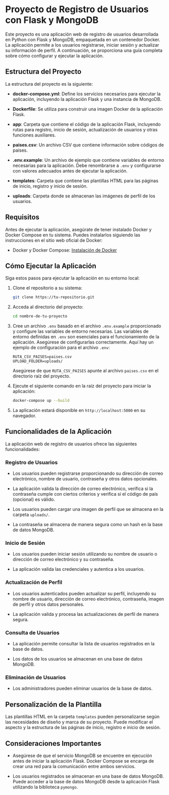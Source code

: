 # Proyecto de Registro de Usuarios con Flask y MongoDB

Este proyecto es una aplicación web de registro de usuarios desarrollada en Python con Flask y MongoDB, empaquetada en un contenedor Docker. La aplicación permite a los usuarios registrarse, iniciar sesión y actualizar su información de perfil. A continuación, se proporciona una guía completa sobre cómo configurar y ejecutar la aplicación.

## Estructura del Proyecto

La estructura del proyecto es la siguiente:

- **docker-compose.yml**: Define los servicios necesarios para ejecutar la aplicación, incluyendo la aplicación Flask y una instancia de MongoDB.

- **Dockerfile**: Se utiliza para construir una imagen Docker de la aplicación Flask.

- **app**: Carpeta que contiene el código de la aplicación Flask, incluyendo rutas para registro, inicio de sesión, actualización de usuarios y otras funciones auxiliares.

- **paises.csv**: Un archivo CSV que contiene información sobre códigos de países.

- **.env.example**: Un archivo de ejemplo que contiene variables de entorno necesarias para la aplicación. Debe renombrarse a `.env` y configurarse con valores adecuados antes de ejecutar la aplicación.

- **templates**: Carpeta que contiene las plantillas HTML para las páginas de inicio, registro y inicio de sesión.

- **uploads**: Carpeta donde se almacenan las imágenes de perfil de los usuarios.

## Requisitos

Antes de ejecutar la aplicación, asegúrate de tener instalado Docker y Docker Compose en tu sistema. Puedes instalarlos siguiendo las instrucciones en el sitio web oficial de Docker:

- Docker y Docker Compose: [Instalación de Docker](https://docs.docker.com/engine/install/debian/)

## Cómo Ejecutar la Aplicación

Siga estos pasos para ejecutar la aplicación en su entorno local:

1. Clone el repositorio a su sistema:

    ```bash
    git clone https://tu-repositorio.git
    ```

2. Acceda al directorio del proyecto:

    ```bash
    cd nombre-de-tu-proyecto
    ```

3. Cree un archivo `.env` basado en el archivo `.env.example` proporcionado y configure las variables de entorno necesarias. Las variables de entorno definidas en `.env` son esenciales para el funcionamiento de la aplicación. Asegúrese de configurarlas correctamente. Aquí hay un ejemplo de configuración para el archivo `.env`:

    ```env
    RUTA_CSV_PAISES=paises.csv
    UPLOAD_FOLDER=uploads/
    ```

    Asegúrese de que `RUTA_CSV_PAISES` apunte al archivo `paises.csv` en el directorio raíz del proyecto.

4. Ejecute el siguiente comando en la raíz del proyecto para iniciar la aplicación:

    ```bash
    docker-compose up --build
    ```

5. La aplicación estará disponible en `http://localhost:5000` en su navegador.

## Funcionalidades de la Aplicación

La aplicación web de registro de usuarios ofrece las siguientes funcionalidades:

### Registro de Usuarios

- Los usuarios pueden registrarse proporcionando su dirección de correo electrónico, nombre de usuario, contraseña y otros datos opcionales.

- La aplicación valida la dirección de correo electrónico, verifica si la contraseña cumple con ciertos criterios y verifica si el código de país (opcional) es válido.

- Los usuarios pueden cargar una imagen de perfil que se almacena en la carpeta `uploads/`.

- La contraseña se almacena de manera segura como un hash en la base de datos MongoDB.

### Inicio de Sesión

- Los usuarios pueden iniciar sesión utilizando su nombre de usuario o dirección de correo electrónico y su contraseña.

- La aplicación valida las credenciales y autentica a los usuarios.

### Actualización de Perfil

- Los usuarios autenticados pueden actualizar su perfil, incluyendo su nombre de usuario, dirección de correo electrónico, contraseña, imagen de perfil y otros datos personales.

- La aplicación valida y procesa las actualizaciones de perfil de manera segura.

### Consulta de Usuarios

- La aplicación permite consultar la lista de usuarios registrados en la base de datos.

- Los datos de los usuarios se almacenan en una base de datos MongoDB.

### Eliminación de Usuarios

- Los administradores pueden eliminar usuarios de la base de datos.

## Personalización de la Plantilla

Las plantillas HTML en la carpeta `templates` pueden personalizarse según las necesidades de diseño y marca de su proyecto. Puede modificar el aspecto y la estructura de las páginas de inicio, registro e inicio de sesión.

## Consideraciones Importantes

- Asegúrese de que el servicio MongoDB se encuentre en ejecución antes de iniciar la aplicación Flask. Docker Compose se encarga de crear una red para la comunicación entre ambos servicios.

- Los usuarios registrados se almacenan en una base de datos MongoDB. Puede acceder a la base de datos MongoDB desde la aplicación Flask utilizando la biblioteca `pymongo`.


